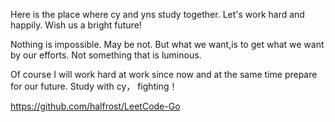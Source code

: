 Here is the place where cy and yns study together.
Let's work hard and happily.
Wish us a bright future!

Nothing is impossible.
May be not.
But what we want,is to get what we want by our efforts.
Not something that is luminous.

Of course I will work hard at work since now and at the same time prepare for our future. Study with cy， fighting！

https://github.com/halfrost/LeetCode-Go
